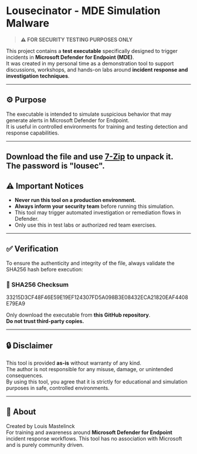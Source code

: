 # Lousecinator - MDE Simulation Malware

> **⚠️ FOR SECURITY TESTING PURPOSES ONLY**

This project contains a **test executable** specifically designed to trigger incidents in **Microsoft Defender for Endpoint (MDE)**.  
It was created in my personal time as a demonstration tool to support discussions, workshops, and hands-on labs around **incident response and investigation techniques**.

---

## ⚙️ Purpose

The executable is intended to simulate suspicious behavior that may generate alerts in Microsoft Defender for Endpoint.  
It is useful in controlled environments for training and testing detection and response capabilities.

---
Download the file and use [7-Zip](https://www.7-zip.org/) to unpack it.  
The password is **"lousec"**.
---

## ⚠️ Important Notices

- **Never run this tool on a production environment.**
- **Always inform your security team** before running this simulation.
- This tool may trigger automated investigation or remediation flows in Defender.
- Only use this in test labs or authorized red team exercises.

---

## ✅ Verification

To ensure the authenticity and integrity of the file, always validate the SHA256 hash before execution:
### 🔐 SHA256 Checksum
33215D3CF48F46E59E19EF124307FD5A098B3E08432ECA21820EAF4408E79EA9 


Only download the executable from **this GitHub repository**.  
**Do not trust third-party copies.**

---

## 🔒 Disclaimer

This tool is provided **as-is** without warranty of any kind.  
The author is not responsible for any misuse, damage, or unintended consequences.  
By using this tool, you agree that it is strictly for educational and simulation purposes in safe, controlled environments.

---

## 🙋 About

Created by Louis Mastelinck  
For training and awareness around **Microsoft Defender for Endpoint** incident response workflows.
This tool has no association with Microsoft and is purely community driven. 
